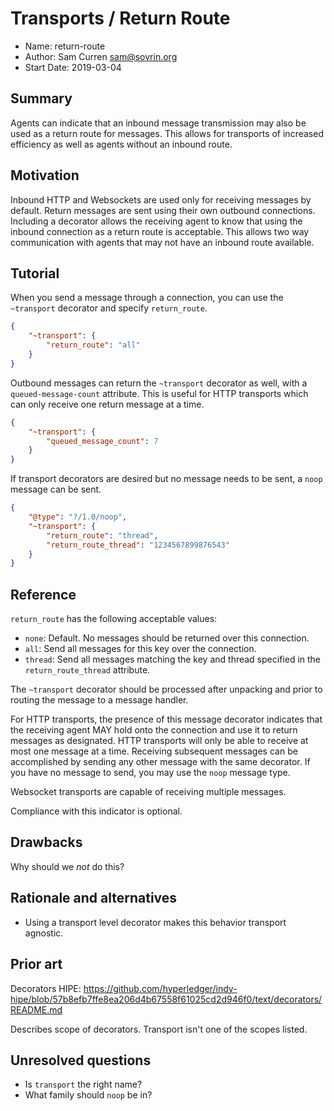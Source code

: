 # Transports / Return Route
- Name: return-route
- Author: Sam Curren <sam@sovrin.org>
- Start Date: 2019-03-04

## Summary
[summary]: #summary

Agents can indicate that an inbound message transmission may also be used as a return route for messages. This allows for transports of increased efficiency as well as agents without an inbound route.

## Motivation
[motivation]: #motivation

Inbound HTTP and Websockets are used only for receiving messages by default. Return messages are sent using their own outbound connections. Including a decorator allows the receiving agent to know that using the inbound connection as a return route is acceptable. This allows two way communication with agents that may not have an inbound route available.

## Tutorial
[tutorial]: #tutorial

When you send a message through a connection, you can use the `~transport` decorator and specify `return_route`.

```json
{
    "~transport": {
        "return_route": "all"
    }
}
```

Outbound messages can return the `~transport` decorator as well, with a `queued-message-count` attribute. This is useful for HTTP transports which can only receive one return message at a time.

```json
{
    "~transport": {
        "queued_message_count": 7
    }
}
```

If transport decorators are desired but no message needs to be sent, a `noop` message can be sent.

```json
{
    "@type": "?/1.0/noop",
    "~transport": {
        "return_route": "thread",
        "return_route_thread": "1234567899876543"
    }
}
```



## Reference

[reference]: #reference

`return_route` has the following acceptable values:

- `none`: Default. No messages should be returned over this connection.
- `all`: Send all messages for this key over the connection.
- `thread`: Send all messages matching the key and thread specified in the `return_route_thread` attribute.

The `~transport` decorator should be processed after unpacking and prior to routing the message to a message handler.

For HTTP transports, the presence of this message decorator indicates that the receiving agent MAY hold onto the connection and use it to return messages as designated. HTTP transports will only be able to receive at most one message at a time. Receiving subsequent messages can be accomplished by sending any other message with the same decorator. If you have no message to send, you may use the `noop` message type.

Websocket transports are capable of receiving multiple messages. 

Compliance with this indicator is optional.

## Drawbacks
[drawbacks]: #drawbacks

Why should we *not* do this?

## Rationale and alternatives
[alternatives]: #alternatives

- Using a transport level decorator makes this behavior transport agnostic.

## Prior art
[prior-art]: #prior-art

Decorators HIPE: https://github.com/hyperledger/indy-hipe/blob/57b8efb7ffe8ea206d4b67558f61025cd2d946f0/text/decorators/README.md

Describes scope of decorators. Transport isn't one of the scopes listed.

## Unresolved questions
[unresolved]: #unresolved-questions

- Is `transport` the right name?
- What family should `noop` be in?
